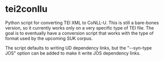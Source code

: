 # tei2conllu

Python script for converting TEI XML to CoNLL-U. This is still a bare-bones version, so it currently works only on a very specific type of TEI file. The goal is to eventually have a conversion script that works with the type of format used by the upcoming SUK corpus. 

The script defaults to writing UD dependency links, but the "--syn-type JOS" option can be added to make it write JOS dependency links.
